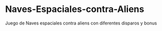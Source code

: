 # Naves-Espaciales-contra-Aliens
Juego de Naves espaciales contra aliens con diferentes disparos y bonus
